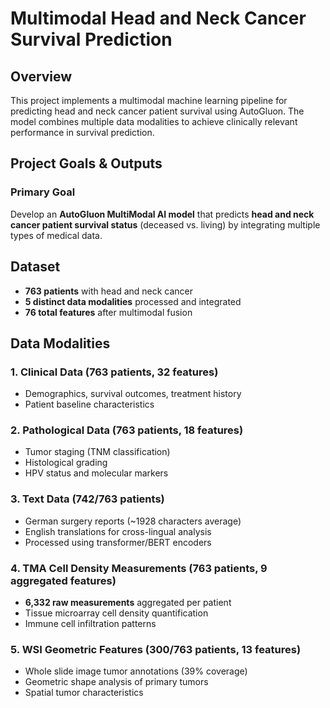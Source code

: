 # Multimodal Head and Neck Cancer Survival Prediction

## Overview
This project implements a multimodal machine learning pipeline for predicting head and neck cancer patient survival using AutoGluon. The model combines multiple data modalities to achieve clinically relevant performance in survival prediction.

## Project Goals & Outputs

### Primary Goal
Develop an **AutoGluon MultiModal AI model** that predicts **head and neck cancer patient survival status** (deceased vs. living) by integrating multiple types of medical data.

## Dataset
- **763 patients** with head and neck cancer
- **5 distinct data modalities** processed and integrated
- **76 total features** after multimodal fusion

## Data Modalities

### 1. Clinical Data (763 patients, 32 features)
- Demographics, survival outcomes, treatment history
- Patient baseline characteristics

### 2. Pathological Data (763 patients, 18 features)  
- Tumor staging (TNM classification)
- Histological grading
- HPV status and molecular markers

### 3. Text Data (742/763 patients)
- German surgery reports (~1928 characters average)
- English translations for cross-lingual analysis
- Processed using transformer/BERT encoders

### 4. TMA Cell Density Measurements (763 patients, 9 aggregated features)
- **6,332 raw measurements** aggregated per patient
- Tissue microarray cell density quantification
- Immune cell infiltration patterns

### 5. WSI Geometric Features (300/763 patients, 13 features)
- Whole slide image tumor annotations (39% coverage)
- Geometric shape analysis of primary tumors
- Spatial tumor characteristics

